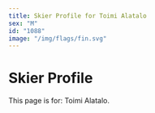 ```yaml
---
title: Skier Profile for Toimi Alatalo
sex: "M"
id: "1088"
image: "/img/flags/fin.svg" 
---
```


# Skier Profile

This page is for: Toimi Alatalo.
    
